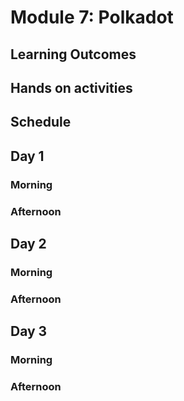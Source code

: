 # Module 7: Polkadot

## Learning Outcomes

## Hands on activities

## Schedule

## Day 1

### Morning

### Afternoon

## Day 2

### Morning

### Afternoon

## Day 3

### Morning

### Afternoon

